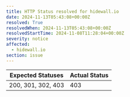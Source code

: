 ```yaml
---
title: HTTP Status resolved for hidewall.io
date: 2024-11-13T05:43:08+00:00Z
resolved: True
resolvedWhen: 2024-11-13T05:43:08+00:00Z
resolvedStartTime: 2024-11-08T11:28:04+00:00Z
severity: notice
affected:
  - hidewall.io
section: issue
---
```


| Expected Statuses | Actual Status  |
|-------------------|----------------|
| 200, 301, 302, 403 | 403 |

